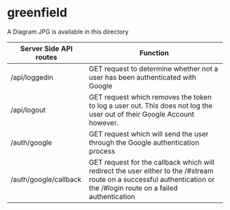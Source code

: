 # greenfield
A Diagram JPG is available in this directory


Server Side API routes | Function
----------------------|---------
/api/loggedin| GET request to determine whether not a user has been authenticated with Google
/api/logout | GET request which removes the token to log a user out. This does not log the user out of their Google Account however.
/auth/google| GET request which will send the user through the Google authentication process
/auth/google/callback| GET request for the callback which will redirect the user either to the /#stream route on a successful authentication or the /#login route on a failed authentication